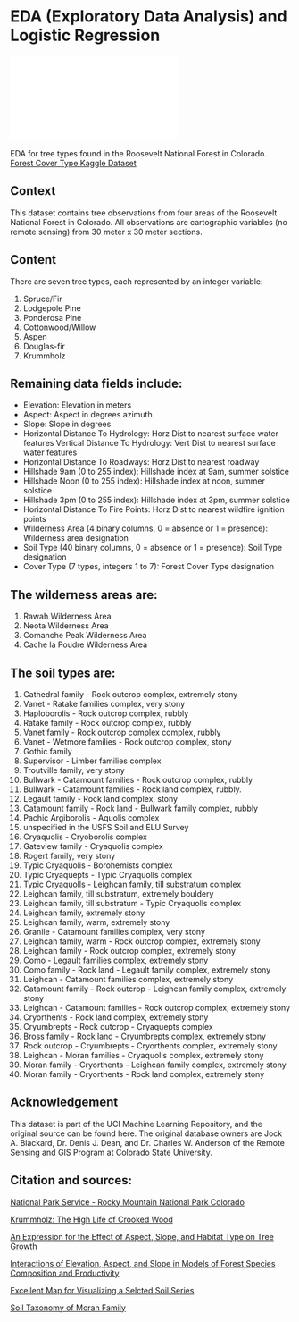 # EDA (Exploratory Data Analysis) and Logistic Regression

![](images/eda.img?raw=true)

EDA for tree types found in the Roosevelt National Forest in Colorado.
[Forest Cover Type Kaggle Dataset](https://www.kaggle.com/uciml/forest-cover-type-dataset)

Context
-------
This dataset contains tree observations from four areas of the Roosevelt National Forest in Colorado. All observations are cartographic variables (no remote sensing) from 30 meter x 30 meter sections.

Content
-------
There are seven tree types, each represented by an integer variable:

1. Spruce/Fir 
2. Lodgepole Pine 
3. Ponderosa Pine 
4. Cottonwood/Willow 
5. Aspen 
6. Douglas-fir 
7. Krummholz

Remaining data fields include:
-----------------------------
- Elevation: Elevation in meters 
- Aspect: Aspect in degrees azimuth 
- Slope: Slope in degrees 
- Horizontal Distance To Hydrology: Horz Dist to nearest surface water features Vertical Distance To Hydrology: Vert Dist to nearest surface water features 
- Horizontal Distance To Roadways: Horz Dist to nearest roadway 
- Hillshade 9am (0 to 255 index): Hillshade index at 9am, summer solstice 
- Hillshade Noon (0 to 255 index): Hillshade index at noon, summer solstice 
- Hillshade 3pm (0 to 255 index): Hillshade index at 3pm, summer solstice 
- Horizontal Distance To Fire Points: Horz Dist to nearest wildfire ignition points 
- Wilderness Area (4 binary columns, 0 = absence or 1 = presence): Wilderness area designation 
- Soil Type (40 binary columns, 0 = absence or 1 = presence): Soil Type designation 
- Cover Type (7 types, integers 1 to 7): Forest Cover Type designation

The wilderness areas are:
------------------------
1. Rawah Wilderness Area 
2. Neota Wilderness Area 
3. Comanche Peak Wilderness Area 
4. Cache la Poudre Wilderness Area

The soil types are:
------------------

1. Cathedral family - Rock outcrop complex, extremely stony 
2. Vanet - Ratake families complex, very stony 
3. Haploborolis - Rock outcrop complex, rubbly 
4. Ratake family - Rock outcrop complex, rubbly 
5. Vanet family - Rock outcrop complex complex, rubbly 
6. Vanet - Wetmore families - Rock outcrop complex, stony 
7. Gothic family 
8. Supervisor - Limber families complex 
9. Troutville family, very stony 
10. Bullwark - Catamount families - Rock outcrop complex, rubbly 
11. Bullwark - Catamount families - Rock land complex, rubbly. 
12. Legault family - Rock land complex, stony 
13. Catamount family - Rock land - Bullwark family complex, rubbly 
14. Pachic Argiborolis - Aquolis complex 
15. unspecified in the USFS Soil and ELU Survey 
16. Cryaquolis - Cryoborolis complex 
17. Gateview family - Cryaquolis complex 
18. Rogert family, very stony 
19. Typic Cryaquolis - Borohemists complex 
20. Typic Cryaquepts - Typic Cryaquolls complex 
21. Typic Cryaquolls - Leighcan family, till substratum complex 
22. Leighcan family, till substratum, extremely bouldery 
23. Leighcan family, till substratum - Typic Cryaquolls complex 
24. Leighcan family, extremely stony 
25. Leighcan family, warm, extremely stony 
26. Granile - Catamount families complex, very stony 
27. Leighcan family, warm - Rock outcrop complex, extremely stony 
28. Leighcan family - Rock outcrop complex, extremely stony 
29. Como - Legault families complex, extremely stony 
30. Como family - Rock land - Legault family complex, extremely stony 
31. Leighcan - Catamount families complex, extremely stony 
32. Catamount family - Rock outcrop - Leighcan family complex, extremely stony 
33. Leighcan - Catamount families - Rock outcrop complex, extremely stony 
34. Cryorthents - Rock land complex, extremely stony 
35. Cryumbrepts - Rock outcrop - Cryaquepts complex 
36. Bross family - Rock land - Cryumbrepts complex, extremely stony 
37. Rock outcrop - Cryumbrepts - Cryorthents complex, extremely stony 
38. Leighcan - Moran families - Cryaquolls complex, extremely stony 
39. Moran family - Cryorthents - Leighcan family complex, extremely stony 
40. Moran family - Cryorthents - Rock land complex, extremely stony

Acknowledgement
--------------
This dataset is part of the UCI Machine Learning Repository, and the original source can be found here. The original database owners are Jock A. Blackard, Dr. Denis J. Dean, and Dr. Charles W. Anderson of the Remote Sensing and GIS Program at Colorado State University.


Citation and sources:
--------------------

[National Park Service - Rocky Mountain National Park Colorado](https://www.nps.gov/romo/learn/nature/conifers.htm)

[Krummholz: The High Life of Crooked Wood](http://northernwoodlands.org/outside_story/article/krummholz-wood)

[An Expression for the Effect of Aspect, Slope, and Habitat Type on Tree Growth](https://www.fs.fed.us/rm/pubs_journals/1976/rmrs_1976_stage_a001.pdf)

[Interactions of Elevation, Aspect, and Slope in Models of Forest Species Composition and Productivity](https://www.fs.fed.us/rm/pubs_other/rmrs_2007_stage_a002.pdf)

[Excellent Map for Visualizing a Selcted Soil Series](https://casoilresource.lawr.ucdavis.edu/see/)

[Soil Taxonomy of Moran Family](https://casoilresource.lawr.ucdavis.edu/soil_web/ssurgo.php?action=explain_component&mukey=766492&cokey=10720693)
